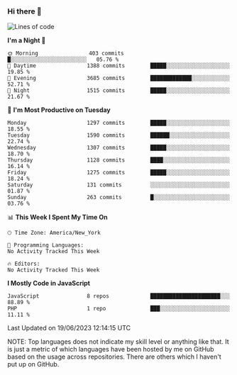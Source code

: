 ### Hi there 👋

<!--
**LynxJinxxy/LynxJinxxy** is a ✨ _special_ ✨ repository because its `README.md` (this file) appears on your GitHub profile.

Here are some ideas to get you started:

- 🔭 I’m currently working on ...
- 🌱 I’m currently learning ...
- 👯 I’m looking to collaborate on ...
- 🤔 I’m looking for help with ...
- 💬 Ask me about ...
- 📫 How to reach me: ...
- 😄 Pronouns: ...
- ⚡ Fun fact: ...
-->

<!--START_SECTION:waka-->
![Lines of code](https://img.shields.io/badge/From%20Hello%20World%20I%27ve%20Written-15.1%20million%20lines%20of%20code-blue)

**I'm a Night 🦉** 

```text
🌞 Morning                403 commits         █░░░░░░░░░░░░░░░░░░░░░░░░   05.76 % 
🌆 Daytime                1388 commits        █████░░░░░░░░░░░░░░░░░░░░   19.85 % 
🌃 Evening                3685 commits        █████████████░░░░░░░░░░░░   52.71 % 
🌙 Night                  1515 commits        █████░░░░░░░░░░░░░░░░░░░░   21.67 % 
```
📅 **I'm Most Productive on Tuesday** 

```text
Monday                   1297 commits        █████░░░░░░░░░░░░░░░░░░░░   18.55 % 
Tuesday                  1590 commits        ██████░░░░░░░░░░░░░░░░░░░   22.74 % 
Wednesday                1307 commits        █████░░░░░░░░░░░░░░░░░░░░   18.70 % 
Thursday                 1128 commits        ████░░░░░░░░░░░░░░░░░░░░░   16.14 % 
Friday                   1275 commits        █████░░░░░░░░░░░░░░░░░░░░   18.24 % 
Saturday                 131 commits         ░░░░░░░░░░░░░░░░░░░░░░░░░   01.87 % 
Sunday                   263 commits         █░░░░░░░░░░░░░░░░░░░░░░░░   03.76 % 
```


📊 **This Week I Spent My Time On** 

```text
🕑︎ Time Zone: America/New_York

💬 Programming Languages: 
No Activity Tracked This Week

🔥 Editors: 
No Activity Tracked This Week
```

**I Mostly Code in JavaScript** 

```text
JavaScript               8 repos             ██████████████████████░░░   88.89 % 
PHP                      1 repo              ███░░░░░░░░░░░░░░░░░░░░░░   11.11 % 
```




 Last Updated on 19/06/2023 12:14:15 UTC
<!--END_SECTION:waka-->
NOTE: Top languages does not indicate my skill level or anything like that. It is just a metric of which languages have been hosted by me on GitHub based on the usage across repositories. There are others which I haven't put up on GitHub.
